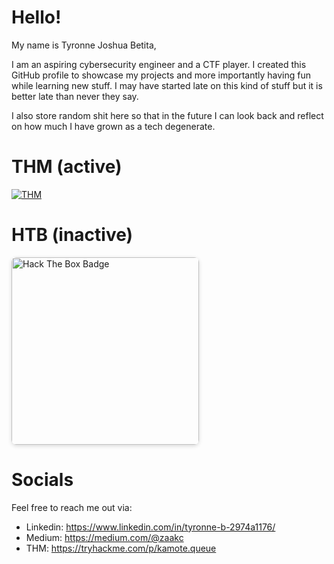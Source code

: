 # Hello!

My name is Tyronne Joshua Betita, 

I am an aspiring cybersecurity engineer and a CTF player. I created this GitHub profile to showcase my projects and more importantly having fun while learning new stuff. I may have started late on this kind of stuff but it is better late than never they say.

I also store random shit here so that in the future I can look back and reflect on how much I have grown as a tech degenerate.

# THM (active)
[![THM](https://tryhackme-badges.s3.amazonaws.com/kamote.queue.png)](https://tryhackme.com/p/kamote.queue)

# HTB (inactive)
<a href="https://app.hackthebox.com/profile/133546" target="_blank">
  <img src="https://www.hackthebox.com/badge/image/133546" alt="Hack The Box Badge" style="width:300px; box-shadow: 0 2px 6px rgba(0,0,0,0.15); border-radius: 8px; display:block; margin-left:0;">
</a>

# Socials
Feel free to reach me out via:

* Linkedin:  https://www.linkedin.com/in/tyronne-b-2974a1176/
* Medium:    https://medium.com/@zaakc
* THM:       https://tryhackme.com/p/kamote.queue

